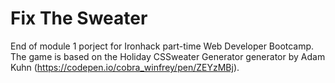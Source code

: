 # Fix The Sweater

End of module 1 porject for Ironhack part-time Web Developer Bootcamp. The game is based on the Holiday CSSweater Generator generator by Adam Kuhn (https://codepen.io/cobra_winfrey/pen/ZEYzMBj).
